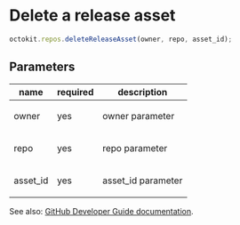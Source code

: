 # Delete a release asset

```js
octokit.repos.deleteReleaseAsset(owner, repo, asset_id);
```

## Parameters

<table>
  <thead>
    <tr>
      <th>name</th>
      <th>required</th>
      <th>description</th>
    </tr>
  </thead>
  <tbody>
    <tr><td>owner</td><td>yes</td><td>

owner parameter

</td></tr>
<tr><td>repo</td><td>yes</td><td>

repo parameter

</td></tr>
<tr><td>asset_id</td><td>yes</td><td>

asset_id parameter

</td></tr>
  </tbody>
</table>

See also: [GitHub Developer Guide documentation](endpoint.documentationUrl).
